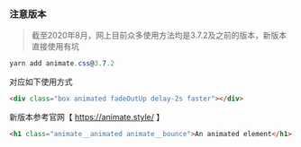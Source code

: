### 注意版本

> 截至2020年8月，网上目前众多使用方法均是3.7.2及之前的版本，新版本直接使用有坑

```csharp
yarn add animate.css@3.7.2
```

对应如下使用方式

```html
<div class="box animated fadeOutUp delay-2s faster"></div>
```

新版本参考官网【 https://animate.style/ 】

```html
<h1 class="animate__animated animate__bounce">An animated element</h1>
```

